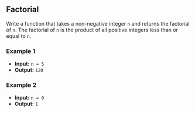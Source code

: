 ## Factorial

Write a function that takes a non-negative integer `n` and returns the factorial of `n`. The factorial of `n` is the product of all positive integers less than or equal to `n`.

### Example 1
- **Input:** `n = 5`
- **Output:** `120`

### Example 2
- **Input:** `n = 0`
- **Output:** `1`